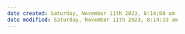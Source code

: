 ```yaml
---
date created: Saturday, November 11th 2023, 8:14:08 am
date modified: Saturday, November 11th 2023, 8:14:19 am
---
```

